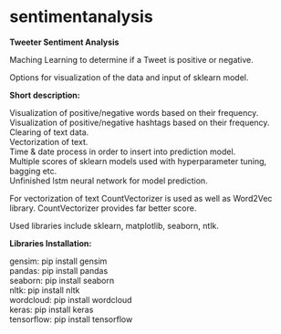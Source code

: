 # sentimentanalysis
**Tweeter Sentiment Analysis**

Maching Learning to determine if a Tweet is positive or negative. 

Options for visualization of the data and input of sklearn model.

**Short description:** 

  Visualization of positive/negative words based on their frequency.  
  Visualization of positive/negative hashtags based on their frequency.  
  Clearing of text data.  
  Vectorization of text.  
  Time & date process in order to insert into prediction model.  
  Multiple scores of sklearn models used with hyperparameter tuning, bagging etc.  
  Unfinished lstm neural network for model prediction.  
  
For vectorization of text CountVectorizer is used as well as Word2Vec library. CountVectorizer provides far better score.

Used libraries include sklearn, matplotlib, seaborn, ntlk.

**Libraries Installation:**

gensim: pip install gensim  
pandas: pip install pandas  
seaborn: pip install seaborn  
nltk: pip install nltk  
wordcloud: pip install wordcloud  
keras: pip install keras  
tensorflow: pip install tensorflow  
